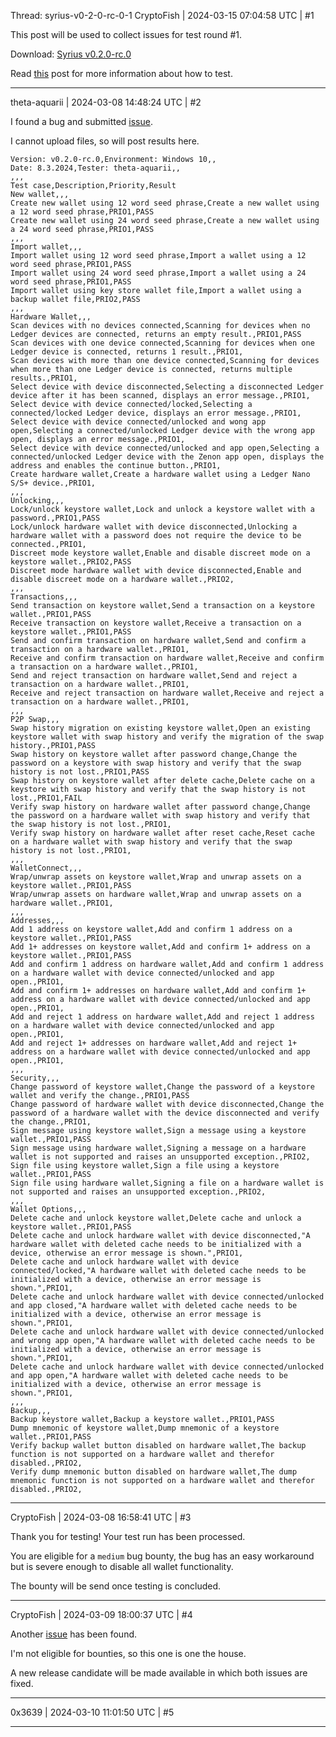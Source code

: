 Thread: syrius-v0-2-0-rc-0-1
CryptoFish | 2024-03-15 07:04:58 UTC | #1

This post will be used to collect issues for test round #1.

Download: [Syrius v0.2.0-rc.0](https://github.com/zenon-network/syrius/releases/tag/v0.2.0-rc.0) 

Read [this](https://forum.hypercore.one/t/syrius-v0-2-0/328/7?u=cryptofish) post for more information about how to test.

-------------------------

theta-aquarii | 2024-03-08 14:48:24 UTC | #2

I found a bug and submitted [issue](https://github.com/zenon-network/syrius/issues/74).

I cannot upload files, so will post results here.

```
Version: v0.2.0-rc.0,Environment: Windows 10,,
Date: 8.3.2024,Tester: theta-aquarii,,
,,,
Test case,Description,Priority,Result
New wallet,,,
Create new wallet using 12 word seed phrase,Create a new wallet using a 12 word seed phrase,PRIO1,PASS
Create new wallet using 24 word seed phrase,Create a new wallet using a 24 word seed phrase,PRIO1,PASS
,,,
Import wallet,,,
Import wallet using 12 word seed phrase,Import a wallet using a 12 word seed phrase,PRIO1,PASS
Import wallet using 24 word seed phrase,Import a wallet using a 24 word seed phrase,PRIO1,PASS
Import wallet using key store wallet file,Import a wallet using a backup wallet file,PRIO2,PASS
,,,
Hardware Wallet,,,
Scan devices with no devices connected,Scanning for devices when no Ledger devices are connected, returns an empty result.,PRIO1,PASS
Scan devices with one device connected,Scanning for devices when one Ledger device is connected, returns 1 result.,PRIO1,
Scan devices with more than one device connected,Scanning for devices when more than one Ledger device is connected, returns multiple results.,PRIO1,
Select device with device disconnected,Selecting a disconnected Ledger device after it has been scanned, displays an error message.,PRIO1,
Select device with device connected/locked,Selecting a connected/locked Ledger device, displays an error message.,PRIO1,
Select device with device connected/unlocked and wong app open,Selecting a connected/unlocked Ledger device with the wrong app open, displays an error message.,PRIO1,
Select device with device connected/unlocked and app open,Selecting a connected/unlocked Ledger device with the Zenon app open, displays the address and enables the continue button.,PRIO1,
Create hardware wallet,Create a hardware wallet using a Ledger Nano S/S+ device.,PRIO1,
,,,
Unlocking,,,
Lock/unlock keystore wallet,Lock and unlock a keystore wallet with a password.,PRIO1,PASS
Lock/unlock hardware wallet with device disconnected,Unlocking a hardware wallet with a password does not require the device to be connected.,PRIO1,
Discreet mode keystore wallet,Enable and disable discreet mode on a keystore wallet.,PRIO2,PASS
Discreet mode hardware wallet with device disconnected,Enable and disable discreet mode on a hardware wallet.,PRIO2,
,,,
Transactions,,,
Send transaction on keystore wallet,Send a transaction on a keystore wallet.,PRIO1,PASS
Receive transaction on keystore wallet,Receive a transaction on a keystore wallet.,PRIO1,PASS
Send and confirm transaction on hardware wallet,Send and confirm a transaction on a hardware wallet.,PRIO1,
Receive and confirm transaction on hardware wallet,Receive and confirm a transaction on a hardware wallet.,PRIO1,
Send and reject transaction on hardware wallet,Send and reject a transaction on a hardware wallet.,PRIO1,
Receive and reject transaction on hardware wallet,Receive and reject a transaction on a hardware wallet.,PRIO1,
,,,
P2P Swap,,,
Swap history migration on existing keystore wallet,Open an existing keystore wallet with swap history and verify the migration of the swap history.,PRIO1,PASS
Swap history on keystore wallet after password change,Change the password on a keystore with swap history and verify that the swap history is not lost.,PRIO1,PASS
Swap history on keystore wallet after delete cache,Delete cache on a keystore with swap history and verify that the swap history is not lost.,PRIO1,FAIL
Verify swap history on hardware wallet after password change,Change the password on a hardware wallet with swap history and verify that the swap history is not lost.,PRIO1,
Verify swap history on hardware wallet after reset cache,Reset cache on a hardware wallet with swap history and verify that the swap history is not lost.,PRIO1,
,,,
WalletConnect,,,
Wrap/unwrap assets on keystore wallet,Wrap and unwrap assets on a keystore wallet.,PRIO1,PASS
Wrap/unwrap assets on hardware wallet,Wrap and unwrap assets on a hardware wallet.,PRIO1,
,,,
Addresses,,,
Add 1 address on keystore wallet,Add and confirm 1 address on a keystore wallet.,PRIO1,PASS
Add 1+ addresses on keystore wallet,Add and confirm 1+ address on a keystore wallet.,PRIO1,PASS
Add and confirm 1 address on hardware wallet,Add and confirm 1 address on a hardware wallet with device connected/unlocked and app open.,PRIO1,
Add and confirm 1+ addresses on hardware wallet,Add and confirm 1+ address on a hardware wallet with device connected/unlocked and app open.,PRIO1,
Add and reject 1 address on hardware wallet,Add and reject 1 address on a hardware wallet with device connected/unlocked and app open.,PRIO1,
Add and reject 1+ addresses on hardware wallet,Add and reject 1+ address on a hardware wallet with device connected/unlocked and app open.,PRIO1,
,,,
Security,,,
Change password of keystore wallet,Change the password of a keystore wallet and verify the change.,PRIO1,PASS
Change password of hardware wallet with device disconnected,Change the password of a hardware wallet with the device disconnected and verify the change.,PRIO1,
Sign message using keystore wallet,Sign a message using a keystore wallet.,PRIO1,PASS
Sign message using hardware wallet,Signing a message on a hardware wallet is not supported and raises an unsupported exception.,PRIO2,
Sign file using keystore wallet,Sign a file using a keystore wallet.,PRIO1,PASS
Sign file using hardware wallet,Signing a file on a hardware wallet is not supported and raises an unsupported exception.,PRIO2,
,,,
Wallet Options,,,
Delete cache and unlock keystore wallet,Delete cache and unlock a keystore wallet.,PRIO1,PASS
Delete cache and unlock hardware wallet with device disconnected,"A hardware wallet with deleted cache needs to be initialized with a device, otherwise an error message is shown.",PRIO1,
Delete cache and unlock hardware wallet with device connected/locked,"A hardware wallet with deleted cache needs to be initialized with a device, otherwise an error message is shown.",PRIO1,
Delete cache and unlock hardware wallet with device connected/unlocked and app closed,"A hardware wallet with deleted cache needs to be initialized with a device, otherwise an error message is shown.",PRIO1,
Delete cache and unlock hardware wallet with device connected/unlocked and wrong app open,"A hardware wallet with deleted cache needs to be initialized with a device, otherwise an error message is shown.",PRIO1,
Delete cache and unlock hardware wallet with device connected/unlocked and app open,"A hardware wallet with deleted cache needs to be initialized with a device, otherwise an error message is shown.",PRIO1,
,,,
Backup,,,
Backup keystore wallet,Backup a keystore wallet.,PRIO1,PASS
Dump mnemonic of keystore wallet,Dump mnemonic of a keystore wallet.,PRIO1,PASS
Verify backup wallet button disabled on hardware wallet,The backup function is not supported on a hardware wallet and therefor disabled.,PRIO2,
Verify dump mnemonic button disabled on hardware wallet,The dump mnemonic function is not supported on a hardware wallet and therefor disabled.,PRIO2,
```

-------------------------

CryptoFish | 2024-03-08 16:58:41 UTC | #3

Thank you for testing! Your test run has been processed.

You are eligible for a `medium` bug bounty, the bug has an easy workaround but is severe enough to disable all wallet functionality.

The bounty will be send once testing is concluded.

-------------------------

CryptoFish | 2024-03-09 18:00:37 UTC | #4

Another [issue](https://github.com/zenon-network/syrius/issues/75) has been found.

I'm not eligible for bounties, so this one is one the house.

A new release candidate will be made available in which both issues are fixed.

-------------------------

0x3639 | 2024-03-10 11:01:50 UTC | #5



-------------------------


